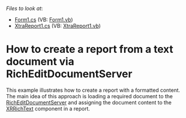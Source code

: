 <!-- default file list -->
*Files to look at*:

* [Form1.cs](./CS/CreateReportFromRichEdit/Form1.cs) (VB: [Form1.vb](./VB/CreateReportFromRichEdit/Form1.vb))
* [XtraReport1.cs](./CS/CreateReportFromRichEdit/XtraReport1.cs) (VB: [XtraReport1.vb](./VB/CreateReportFromRichEdit/XtraReport1.vb))
<!-- default file list end -->
# How to create a report from a text document via RichEditDocumentServer


<p>This example illustrates how to create a report with a formatted content. The main idea of this approach is loading a required document to the <a href="http://documentation.devexpress.com/#CoreLibraries/clsDevExpressXtraRichEditRichEditDocumentServertopic"><u>RichEditDocumentServer</u></a> and assigning the document content to the <a href="http://documentation.devexpress.com/#XtraReports/clsDevExpressXtraReportsUIXRRichTexttopic"><u>XRRichText</u></a> component in a report.</p>

<br/>


